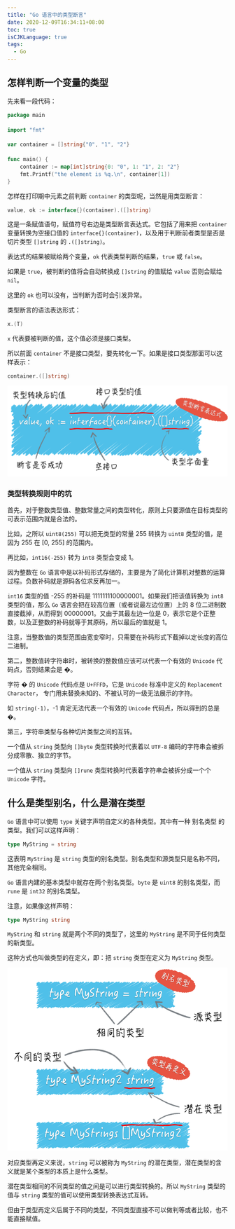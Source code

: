```yaml
---
title: "Go 语言中的类型断言"
date: 2020-12-09T16:34:11+08:00
toc: true
isCJKLanguage: true
tags: 
  - Go
---
```


## 怎样判断一个变量的类型

先来看一段代码：

```go
package main

import "fmt"

var container = []string{"0", "1", "2"}

func main() {
	container := map[int]string{0: "0", 1: "1", 2: "2"}
	fmt.Printf("the element is %q.\n", container[1])
}
```

怎样在打印期中元素之前判断 `container` 的类型呢，当然是用类型断言：

```go
value, ok := interface{}(container).([]string)
```

这是一条赋值语句，赋值符号右边是类型断言表达式。它包括了用来把 `container` 变量转换为空接口值的 `interface{}(container)`，以及用于判断前者类型是否是切片类型 `[]string` 的 `.([]string)`。

表达式的结果被赋给两个变量，`ok` 代表类型判断的结果，`true` 或 `false`。

如果是 `true`，被判断的值将会自动转换成 `[]string` 的值赋给 `value` 否则会赋给 `nil`。

这里的 `ok` 也可以没有，当判断为否时会引发异常。

类型断言的语法表达形式：

```go
x.(T)
```

`x` 代表要被判断的值，这个值必须是接口类型。

所以前面 `container` 不是接口类型，要先转化一下。如果是接口类型那面可以这样表示：

```go
container.([]string)
```

![](./image/b5f16bf3ad8f416fb151aed8df47a515.png)

### 类型转换规则中的坑

首先，对于整数类型值、整数常量之间的类型转化，原则上只要源值在目标类型的可表示范围内就是合法的。

比如，之所以 `uint8(255)` 可以把无类型的常量 255 转换为 `uint8` 类型的值，是因为 255 在 [0, 255] 的范围内。

再比如，`int16(-255)` 转为 `int8` 类型会变成 1。

因为整数在 `Go` 语言中是以补码形式存储的，主要是为了简化计算机对整数的运算过程。负数补码就是源码各位求反再加一。

`int16` 类型的值 -255 的补码是 1111111100000001。如果我们把该值转换为 `int8` 类型的值，那么 `Go` 语言会把在较高位置（或者说最左边位置）上的 8 位二进制数直接截掉，从而得到 00000001。又由于其最左边一位是 0，表示它是个正整数，以及正整数的补码就等于其原码，所以最后的值就是 1。

注意，当整数值的类型范围由宽变窄时，只需要在补码形式下截掉以定长度的高位二进制。

第二，整数值转字符串时，被转换的整数值应该可以代表一个有效的 `Unicode` 代码点，否则结果会是 �。

字符 � 的 `Unicode` 代码点是 `U+FFFD`，它是 `Unicode` 标准中定义的 `Replacement Character`， 专门用来替换未知的、不被认可的一级无法展示的字符。

如 `string(-1)`，-1 肯定无法代表一个有效的 `Unicode` 代码点，所以得到的总是 �。

第三，字符串类型与各种切片类型之间的互转。

一个值从 `string` 类型向 `[]byte` 类型转换时代表着以 `UTF-8` 编码的字符串会被拆分成零散、独立的字节。

一个值从 `string` 类型向 `[]rune` 类型转换时代表着字符串会被拆分成一个个 `Unicode` 字符。

## 什么是类型别名，什么是潜在类型

`Go` 语言中可以使用 `type` 关键字声明自定义的各种类型。其中有一种 别名类型 的类型。我们可以这样声明：

```go
type MyString = string
```

这表明 `MyString` 是 `string` 类型的别名类型。别名类型和源类型只是名称不同，其他完全相同。

`Go` 语言内建的基本类型中就存在两个别名类型。`byte` 是 `uint8` 的别名类型，而 `rune` 是 `int32` 的别名类型。

注意，如果像这样声明：

```go
type MyString string
```

`MyString` 和 `string` 就是两个不同的类型了，这里的 `MyString` 是不同于任何类型的新类型。

这种方式也叫做类型的在定义，即：把 `string` 类型在定义为 `MyString` 类型。

![](./image/4f113b74b564ad3b4b4877abca7b6bf2.png)

对应类型再定义来说，`string` 可以被称为 `MyString` 的潜在类型，潜在类型的含义就是某个类型的本质上是什么类型。

潜在类型相同的不同类型的值之间是可以进行类型转换的。所以 `MyString` 类型的值与 `string` 类型的值可以使用类型转换表达式互转。

但由于类型再定义后属于不同的类型，不同类型直接不可以做判等或者比较，也不能直接赋值。